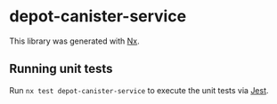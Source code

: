 # depot-canister-service

This library was generated with [Nx](https://nx.dev).

## Running unit tests

Run `nx test depot-canister-service` to execute the unit tests via [Jest](https://jestjs.io).
